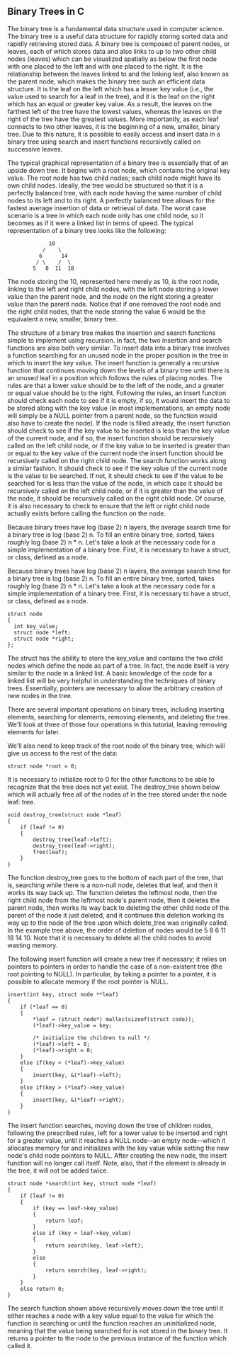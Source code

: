 
## Binary Trees in C

The binary tree is a fundamental data structure used in computer science. The binary tree is a useful data structure for rapidly storing sorted data and rapidly retrieving stored data. A binary tree is composed of parent nodes, or leaves, each of which stores data and also links to up to two other child nodes (leaves) which can be visualized spatially as below the first node with one placed to the left and with one placed to the right. It is the relationship between the leaves linked to and the linking leaf, also known as the parent node, which makes the binary tree such an efficient data structure. It is the leaf on the left which has a lesser key value (i.e., the value used to search for a leaf in the tree), and it is the leaf on the right which has an equal or greater key value. As a result, the leaves on the farthest left of the tree have the lowest values, whereas the leaves on the right of the tree have the greatest values. More importantly, as each leaf connects to two other leaves, it is the beginning of a new, smaller, binary tree. Due to this nature, it is possible to easily access and insert data in a binary tree using search and insert functions recursively called on successive leaves.

The typical graphical representation of a binary tree is essentially that of an upside down tree. It begins with a root node, which contains the original key value. The root node has two child nodes; each child node might have its own child nodes. Ideally, the tree would be structured so that it is a perfectly balanced tree, with each node having the same number of child nodes to its left and to its right. A perfectly balanced tree allows for the fastest average insertion of data or retrieval of data. The worst case scenario is a tree in which each node only has one child node, so it becomes as if it were a linked list in terms of speed. The typical representation of a binary tree looks like the following:

```
             10
           /    \
          6      14
         / \    /  \
        5   8  11  18
```

The node storing the 10, represented here merely as 10, is the root node, linking to the left and right child nodes, with the left node storing a lower value than the parent node, and the node on the right storing a greater value than the parent node. Notice that if one removed the root node and the right child nodes, that the node storing the value 6 would be the equivalent a new, smaller, binary tree.

The structure of a binary tree makes the insertion and search functions simple to implement using recursion. In fact, the two insertion and search functions are also both very similar. To insert data into a binary tree involves a function searching for an unused node in the proper position in the tree in which to insert the key value. The insert function is generally a recursive function that continues moving down the levels of a binary tree until there is an unused leaf in a position which follows the rules of placing nodes. The rules are that a lower value should be to the left of the node, and a greater or equal value should be to the right. Following the rules, an insert function should check each node to see if it is empty, if so, it would insert the data to be stored along with the key value (in most implementations, an empty node will simply be a NULL pointer from a parent node, so the function would also have to create the node). If the node is filled already, the insert function should check to see if the key value to be inserted is less than the key value of the current node, and if so, the insert function should be recursively called on the left child node, or if the key value to be inserted is greater than or equal to the key value of the current node the insert function should be recursively called on the right child node. The search function works along a similar fashion. It should check to see if the key value of the current node is the value to be searched. If not, it should check to see if the value to be searched for is less than the value of the node, in which case it should be recursively called on the left child node, or if it is greater than the value of the node, it should be recursively called on the right child node. Of course, it is also necessary to check to ensure that the left or right child node actually exists before calling the function on the node.

Because binary trees have log (base 2) n layers, the average search time for a binary tree is log (base 2) n. To fill an entire binary tree, sorted, takes roughly log (base 2) n * n. Let's take a look at the necessary code for a simple implementation of a binary tree. First, it is necessary to have a struct, or class, defined as a node.

Because binary trees have log (base 2) n layers, the average search time for a binary tree is log (base 2) n. To fill an entire binary tree, sorted, takes roughly log (base 2) n * n. Let's take a look at the necessary code for a simple implementation of a binary tree. First, it is necessary to have a struct, or class, defined as a node.

```
struct node
{
  int key_value;
  struct node *left;
  struct node *right;
};
```

The struct has the ability to store the key_value and contains the two child nodes which define the node as part of a tree. In fact, the node itself is very similar to the node in a linked list. A basic knowledge of the code for a linked list will be very helpful in understanding the techniques of binary trees. Essentially, pointers are necessary to allow the arbitrary creation of new nodes in the tree.

There are several important operations on binary trees, including inserting elements, searching for elements, removing elements, and deleting the tree. We'll look at three of those four operations in this tutorial, leaving removing elements for later.

We'll also need to keep track of the root node of the binary tree, which will give us access to the rest of the data:

```
struct node *root = 0;
```

It is necessary to initialize root to 0 for the other functions to be able to recognize that the tree does not yet exist. The destroy_tree shown below which will actually free all of the nodes of in the tree stored under the node leaf: tree.

```
void destroy_tree(struct node *leaf)
{
    if (leaf != 0)
    {
        destroy_tree(leaf->left);
        destroy_tree(leaf->right);
        free(leaf);
    }
}
```

The function destroy_tree goes to the bottom of each part of the tree, that is, searching while there is a non-null node, deletes that leaf, and then it works its way back up. The function deletes the leftmost node, then the right child node from the leftmost node's parent node, then it deletes the parent node, then works its way back to deleting the other child node of the parent of the node it just deleted, and it continues this deletion working its way up to the node of the tree upon which delete_tree was originally called. In the example tree above, the order of deletion of nodes would be 5 8 6 11 18 14 10. Note that it is necessary to delete all the child nodes to avoid wasting memory.

The following insert function will create a new tree if necessary; it relies on pointers to pointers in order to handle the case of a non-existent tree (the root pointing to NULL). In particular, by taking a pointer to a pointer, it is possible to allocate memory if the root pointer is NULL.

```
insert(int key, struct node **leaf)
{
    if (*leaf == 0)
    {
        *leaf = (struct node*) malloc(sizeof(struct code));
        (*leaf)->key_value = key;

        /* initialize the children to null */
        (*leaf)->left = 0;
        (*leaf)->right = 0;
    }
    else if(key < (*leaf)->key_value)
    {
        insert(key, &(*leaf)->left);
    }
    else if(key > (*leaf)->key_value)
    {
        insert(key, &(*leaf)->right);
    }
}
```

The insert function searches, moving down the tree of children nodes, following the prescribed rules, left for a lower value to be inserted and right for a greater value, until it reaches a NULL node--an empty node--which it allocates memory for and initializes with the key value while setting the new node's child node pointers to NULL. After creating the new node, the insert function will no longer call itself. Note, also, that if the element is already in the tree, it will not be added twice.

```
struct node *search(int key, struct node *leaf)
{
    if (leaf != 0)
    {
        if (key == leaf->key_value)
        {
            return leaf;
        }
        else if (key < leaf->key_value)
        {
            return search(key, leaf->left);
        }
        else
        {
            return search(key, leaf->right);
        }
    }
    else return 0;
}
```

The search function shown above recursively moves down the tree until it either reaches a node with a key value equal to the value for which the function is searching or until the function reaches an uninitialized node, meaning that the value being searched for is not stored in the binary tree. It returns a pointer to the node to the previous instance of the function which called it.
